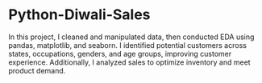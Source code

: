 # Python-Diwali-Sales
In this project, I cleaned and manipulated data, then conducted EDA using pandas, matplotlib, and seaborn. I identified potential customers across states, occupations, genders, and age groups, improving customer experience. Additionally, I analyzed sales to optimize inventory and meet product demand.

